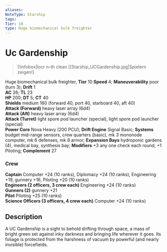 ```yaml
---
aliases: 
NoteType: Starship
tags: 
Tier: 10
type: Huge biomechanical bulk freighter
---
```


# Uc Gardenship

> [!infobox|locr n-th clean
>  [[Starship_UCGardenship.jpg|Spielern zeigen!]
> 
Huge biomechanical bulk freighter, **Tier** 10 
**Speed** 4; **Maneuverability** poor (turn 3); **Drift** 1  
**AC** 26; **TL** 23  
**HP** 200; **DT** 5; **CT** 40  
**Shields** medium 160 (forward 40, port 40, starboard 40, aft 40)  
**Attack (Forward)** heavy laser array (6d4)  
**Attack (Aft)** heavy laser array (6d4)  
**Attack (Turret)** light spore pod launcher (special), light spore pod launcher (special)  
**Power Core** Nova Heavy (200 PCU); **Drift Engine** Signal Basic; **Systems** budget mid-range sensors, crew quarters (basic), mk 3 mononode computer, mk 6 defenses, mk 8 armor; **Expansion Bays** hydroponic gardens (4), medical bay, synthesis bay; **Modifiers** +3 any one check each round, +1 Piloting; **Complement** 27

### Crew

**Captain** Computer +24 (10 ranks), Diplomacy +24 (10 ranks), Engineering +19, gunnery +16, Piloting +20 (10 ranks)  
**Engineers (2 officers, 3 crew each)** Engineering +24 (10 ranks)  
**Gunners (2)** gunnery +21  
**Pilot** Piloting +25 (10 ranks)  
**Science Officers (3 officers, 4 crew each)** Computer +24 (10 ranks)

## Description

A UC Gardenship is a sight to behold drifting through space, a mass of bright green set against inky darkness and bringing life wherever it goes. Its foliage is protected from the harshness of vacuum by powerful (and nearly invisible) forcefields.
